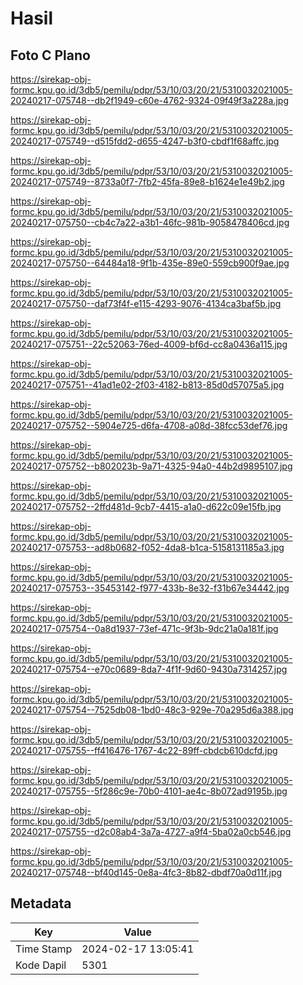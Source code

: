 # Hasil

## Foto C Plano

https://sirekap-obj-formc.kpu.go.id/3db5/pemilu/pdpr/53/10/03/20/21/5310032021005-20240217-075748--db2f1949-c60e-4762-9324-09f49f3a228a.jpg

https://sirekap-obj-formc.kpu.go.id/3db5/pemilu/pdpr/53/10/03/20/21/5310032021005-20240217-075749--d515fdd2-d655-4247-b3f0-cbdf1f68affc.jpg

https://sirekap-obj-formc.kpu.go.id/3db5/pemilu/pdpr/53/10/03/20/21/5310032021005-20240217-075749--8733a0f7-7fb2-45fa-89e8-b1624e1e49b2.jpg

https://sirekap-obj-formc.kpu.go.id/3db5/pemilu/pdpr/53/10/03/20/21/5310032021005-20240217-075750--cb4c7a22-a3b1-46fc-981b-9058478406cd.jpg

https://sirekap-obj-formc.kpu.go.id/3db5/pemilu/pdpr/53/10/03/20/21/5310032021005-20240217-075750--64484a18-9f1b-435e-89e0-559cb900f9ae.jpg

https://sirekap-obj-formc.kpu.go.id/3db5/pemilu/pdpr/53/10/03/20/21/5310032021005-20240217-075750--daf73f4f-e115-4293-9076-4134ca3baf5b.jpg

https://sirekap-obj-formc.kpu.go.id/3db5/pemilu/pdpr/53/10/03/20/21/5310032021005-20240217-075751--22c52063-76ed-4009-bf6d-cc8a0436a115.jpg

https://sirekap-obj-formc.kpu.go.id/3db5/pemilu/pdpr/53/10/03/20/21/5310032021005-20240217-075751--41ad1e02-2f03-4182-b813-85d0d57075a5.jpg

https://sirekap-obj-formc.kpu.go.id/3db5/pemilu/pdpr/53/10/03/20/21/5310032021005-20240217-075752--5904e725-d6fa-4708-a08d-38fcc53def76.jpg

https://sirekap-obj-formc.kpu.go.id/3db5/pemilu/pdpr/53/10/03/20/21/5310032021005-20240217-075752--b802023b-9a71-4325-94a0-44b2d9895107.jpg

https://sirekap-obj-formc.kpu.go.id/3db5/pemilu/pdpr/53/10/03/20/21/5310032021005-20240217-075752--2ffd481d-9cb7-4415-a1a0-d622c09e15fb.jpg

https://sirekap-obj-formc.kpu.go.id/3db5/pemilu/pdpr/53/10/03/20/21/5310032021005-20240217-075753--ad8b0682-f052-4da8-b1ca-5158131185a3.jpg

https://sirekap-obj-formc.kpu.go.id/3db5/pemilu/pdpr/53/10/03/20/21/5310032021005-20240217-075753--35453142-f977-433b-8e32-f31b67e34442.jpg

https://sirekap-obj-formc.kpu.go.id/3db5/pemilu/pdpr/53/10/03/20/21/5310032021005-20240217-075754--0a8d1937-73ef-471c-9f3b-9dc21a0a181f.jpg

https://sirekap-obj-formc.kpu.go.id/3db5/pemilu/pdpr/53/10/03/20/21/5310032021005-20240217-075754--e70c0689-8da7-4f1f-9d60-9430a7314257.jpg

https://sirekap-obj-formc.kpu.go.id/3db5/pemilu/pdpr/53/10/03/20/21/5310032021005-20240217-075754--7525db08-1bd0-48c3-929e-70a295d6a388.jpg

https://sirekap-obj-formc.kpu.go.id/3db5/pemilu/pdpr/53/10/03/20/21/5310032021005-20240217-075755--ff416476-1767-4c22-89ff-cbdcb610dcfd.jpg

https://sirekap-obj-formc.kpu.go.id/3db5/pemilu/pdpr/53/10/03/20/21/5310032021005-20240217-075755--5f286c9e-70b0-4101-ae4c-8b072ad9195b.jpg

https://sirekap-obj-formc.kpu.go.id/3db5/pemilu/pdpr/53/10/03/20/21/5310032021005-20240217-075755--d2c08ab4-3a7a-4727-a9f4-5ba02a0cb546.jpg

https://sirekap-obj-formc.kpu.go.id/3db5/pemilu/pdpr/53/10/03/20/21/5310032021005-20240217-075748--bf40d145-0e8a-4fc3-8b82-dbdf70a0d11f.jpg


## Metadata

| Key        | Value               |
| ---------- | ------------------- |
| Time Stamp | 2024-02-17 13:05:41 |
| Kode Dapil | 5301                |



